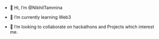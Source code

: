 - 👋 Hi, I’m @NikhilTammina

- 🌱 I’m currently learning Web3
- 💞️ I’m looking to collaborate on hackathons and Projects which interest me.